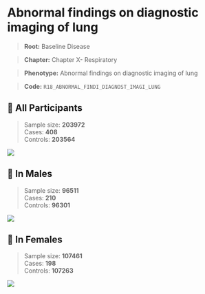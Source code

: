 # Abnormal findings on diagnostic imaging of lung

> **Root:** Baseline Disease  

> **Chapter:** Chapter X- Respiratory  

> **Phenotype:** Abnormal findings on diagnostic imaging of lung  

> **Code:** `R18_ABNORMAL_FINDI_DIAGNOST_IMAGI_LUNG`

## 🧪 All Participants  
> Sample size: **203972**  
> Cases: **408**  
> Controls: **203564**
<img src="/Disease/Figures/ALL/Baseline/R18_ABNORMAL_FINDI_DIAGNOST_IMAGI_LUNG.png"/>
<CsvTable src="/Disease_Data/ALL/Baseline/LG_R18_ABNORMAL_FINDI_DIAGNOST_IMAGI_LUNG.csv" label="🔍 View full results" />

## 👨 In Males  
> Sample size: **96511**  
> Cases: **210**  
> Controls: **96301**
<img src="/Disease/Figures/Male/Baseline/R18_ABNORMAL_FINDI_DIAGNOST_IMAGI_LUNG.png"/>
<CsvTable src="/Disease_Data/Male/Baseline/LG_R18_ABNORMAL_FINDI_DIAGNOST_IMAGI_LUNG.csv" label="🔍 View full results" />

## 👩 In Females  
> Sample size: **107461**  
> Cases: **198**  
> Controls: **107263**
<img src="/Disease/Figures/Female/Baseline/R18_ABNORMAL_FINDI_DIAGNOST_IMAGI_LUNG.png"/>
<CsvTable src="/Disease_Data/Female/Baseline/LG_R18_ABNORMAL_FINDI_DIAGNOST_IMAGI_LUNG.csv" label="🔍 View full results" />
